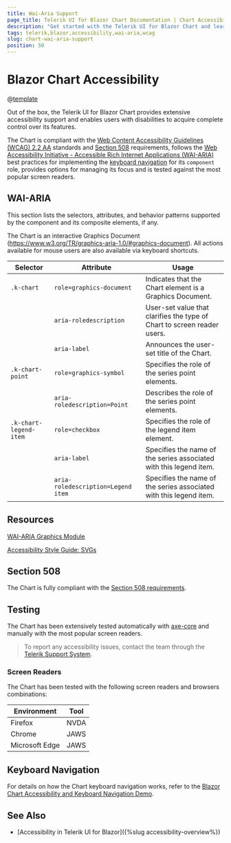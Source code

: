 ```yaml
---
title: Wai-Aria Support
page_title: Telerik UI for Blazor Chart Documentation | Chart Accessibility
description: "Get started with the Telerik UI for Blazor Chart and learn about its accessibility support for WAI-ARIA, Section 508, and WCAG 2.2."
tags: telerik,blazor,accessibility,wai-aria,wcag
slug: chart-wai-aria-support 
position: 50 
---
```


# Blazor Chart Accessibility

@[template](/_contentTemplates/common/parameters-table-styles.md#table-layout)



Out of the box, the Telerik UI for Blazor Chart provides extensive accessibility support and enables users with disabilities to acquire complete control over its features.


The Chart is compliant with the [Web Content Accessibility Guidelines (WCAG) 2.2 AA](https://www.w3.org/TR/WCAG22/) standards and [Section 508](https://www.section508.gov/) requirements, follows the [Web Accessibility Initiative - Accessible Rich Internet Applications (WAI-ARIA)](https://www.w3.org/WAI/ARIA/apg/) best practices for implementing the [keyboard navigation](#keyboard-navigation) for its `component` role, provides options for managing its focus and is tested against the most popular screen readers.

## WAI-ARIA


This section lists the selectors, attributes, and behavior patterns supported by the component and its composite elements, if any.


The Chart is an interactive Graphics Document (https://www.w3.org/TR/graphics-aria-1.0/#graphics-document). All actions available for mouse users are also available via keyboard shortcuts.

| Selector | Attribute | Usage |
| -------- | --------- | ----- |
| `.k-chart` | `role=graphics-document` | Indicates that the Chart element is a Graphics Document. |
|  | `aria-roledescription` | User-set value that clarifies the type of Chart to screen reader users. |
|  | `aria-label` | Announces the user-set title of the Chart. |
| `.k-chart-point` | `role=graphics-symbol` | Specifies the role of the series point elements. |
|  | `aria-roledescription=Point` | Describes the role of the series point elements. |
| `.k-chart-legend-item` | `role=checkbox` | Specifies the role of the legend item element. |
|  | `aria-label` | Specifies the name of the series associated with this legend item. |
|  | `aria-roledescription=Legend item` | Specifies the name of the series associated with this legend item. |

## Resources

[WAI-ARIA Graphics Module](https://www.w3.org/TR/graphics-aria-1.0/)

[Accessibility Style Guide: SVGs](https://a11y-style-guide.com/style-guide/section-media.html#kssref-media-svgs)

## Section 508


The Chart is fully compliant with the [Section 508 requirements](http://www.section508.gov/).

## Testing


The Chart has been extensively tested automatically with [axe-core](https://github.com/dequelabs/axe-core) and manually with the most popular screen readers.

> To report any accessibility issues, contact the team through the [Telerik Support System](https://www.telerik.com/account/support-center).

### Screen Readers


The Chart has been tested with the following screen readers and browsers combinations:

| Environment | Tool |
| ----------- | ---- |
| Firefox | NVDA |
| Chrome | JAWS |
| Microsoft Edge | JAWS |



## Keyboard Navigation

For details on how the Chart keyboard navigation works, refer to the [Blazor Chart Accessibility and Keyboard Navigation Demo](https://demos.telerik.com/blazor-ui/chart/keyboard-navigation).

## See Also

* [Accessibility in Telerik UI for Blazor]({%slug accessibility-overview%})